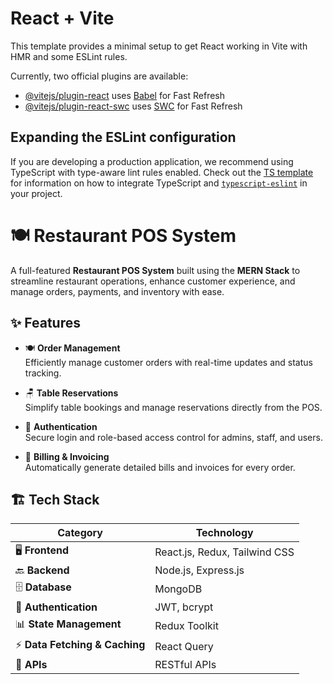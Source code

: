 # React + Vite

This template provides a minimal setup to get React working in Vite with HMR and some ESLint rules.

Currently, two official plugins are available:

- [@vitejs/plugin-react](https://github.com/vitejs/vite-plugin-react/blob/main/packages/plugin-react) uses [Babel](https://babeljs.io/) for Fast Refresh
- [@vitejs/plugin-react-swc](https://github.com/vitejs/vite-plugin-react/blob/main/packages/plugin-react-swc) uses [SWC](https://swc.rs/) for Fast Refresh

## Expanding the ESLint configuration

If you are developing a production application, we recommend using TypeScript with type-aware lint rules enabled. Check out the [TS template](https://github.com/vitejs/vite/tree/main/packages/create-vite/template-react-ts) for information on how to integrate TypeScript and [`typescript-eslint`](https://typescript-eslint.io) in your project.

# 🍽️ **Restaurant POS System**

A full-featured **Restaurant POS System** built using the **MERN Stack** to streamline restaurant operations, enhance customer experience, and manage orders, payments, and inventory with ease.

## ✨ **Features**

- 🍽️ **Order Management**  
  Efficiently manage customer orders with real-time updates and status tracking.

- 🪑 **Table Reservations**  
  Simplify table bookings and manage reservations directly from the POS.

- 🔐 **Authentication**  
  Secure login and role-based access control for admins, staff, and users.

- 🧾 **Billing & Invoicing**  
  Automatically generate detailed bills and invoices for every order.

## 🏗️ **Tech Stack**

| **Category**                   | **Technology**                |
| ------------------------------ | ----------------------------- |
| 🖥️ **Frontend**                | React.js, Redux, Tailwind CSS |
| 🔙 **Backend**                 | Node.js, Express.js           |
| 🗄️ **Database**                | MongoDB                       |
| 🔐 **Authentication**          | JWT, bcrypt                   |
| 📊 **State Management**        | Redux Toolkit                 |
| ⚡ **Data Fetching & Caching** | React Query                   |
| 🔗 **APIs**                    | RESTful APIs                  |
